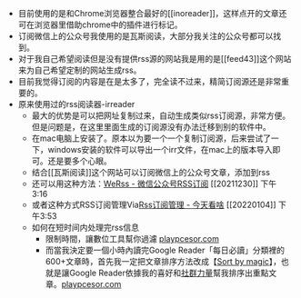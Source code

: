- 目前使用的是和Chrome浏览器整合最好的[[inoreader]]，这样点开的文章还可在浏览器里借助chrome中的插件进行标记。
- 订阅微信上的公众号我使用的是瓦斯阅读，大部分我关注的公众号都可以找到。
- 对于我自己希望阅读但是没有提供rss源的网站我是用的是[[feed43]]这个网站来为自己希望定制的网站生成rss。
- 目前我觉得订阅的内容是在是太多了，完全读不过来，精简订阅源还是非常重要的。
- 原来使用过的rss阅读器-irreader
    - 最大的优势是可以把网址复制过来，自动生成类似rss订阅源，非常方便。但是问题是，在这里里面生成的订阅源没有办法迁移到别的软件中。
    - 在mac电脑上安装了。原本以为要一个一个复制订阅源，后来尝试了一下，windows安装的软件可以导出一个irr文件，在mac上的版本导入即可。还是要多个心眼。
    - 结合[[瓦斯阅读]]这个网站可以订阅微信上的公众号文章，添加到rss
    - 还可以用这种方法：[WeRss - 微信公众号RSS订阅](https://werss.app/) [[20211230]] 下午3:16
    - 或者这种方式RSS订阅管理Via[Rss订阅管理 - 今天看啥](http://www.jintiankansha.me/subscribe/rss/subscribed) [[20220104]] 下午3:53
    - 如何在短时间内处理完rss信息
        - 限制時間，讓數位工具幫你過濾 [playpcesor.com](http://www.playpcesor.com/2011/10/61000-google-reader.html)
        - 而當我決定要一個小時內讀完Google Reader「每日必讀」分類裡的600+文章時，首先我一定把文章排序方法改成【[Sort by magic](http://playpcesor.blogspot.com/2007/03/google-reader.html)】，也就是讓Google Reader依據我的喜好和[社群力量](http://playpcesor.blogspot.com/2011/06/google_29.html)幫我排序出重點文章。[playpcesor.com](http://www.playpcesor.com/2011/10/61000-google-reader.html)
